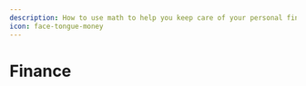 ```yaml
---
description: How to use math to help you keep care of your personal finance.
icon: face-tongue-money
---
```


# Finance

